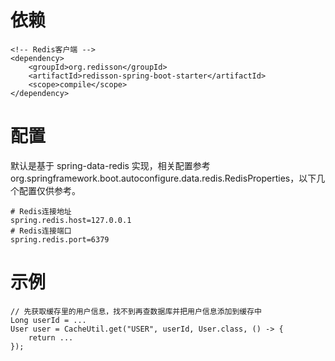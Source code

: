 # 依赖

```
<!-- Redis客户端 -->
<dependency>
    <groupId>org.redisson</groupId>
    <artifactId>redisson-spring-boot-starter</artifactId>
    <scope>compile</scope>
</dependency>
```

# 配置

默认是基于 spring-data-redis 实现，相关配置参考 org.springframework.boot.autoconfigure.data.redis.RedisProperties，以下几个配置仅供参考。

```
# Redis连接地址
spring.redis.host=127.0.0.1
# Redis连接端口
spring.redis.port=6379
```

# 示例

```
// 先获取缓存里的用户信息，找不到再查数据库并把用户信息添加到缓存中
Long userId = ...
User user = CacheUtil.get("USER", userId, User.class, () -> {
    return ...
});
```
